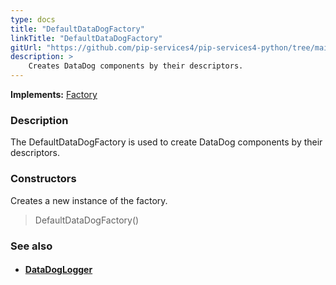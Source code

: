 ```yaml
---
type: docs
title: "DefaultDataDogFactory"
linkTitle: "DefaultDataDogFactory"
gitUrl: "https://github.com/pip-services4/pip-services4-python/tree/main/pip-services4-datadog-python"
description: >
    Creates DataDog components by their descriptors.
---
```


**Implements:** [Factory](../../../components/build/factory)

### Description

The DefaultDataDogFactory is used to create DataDog components by their descriptors.  

### Constructors
Creates a new instance of the factory.

> DefaultDataDogFactory()


### See also
- #### [DataDogLogger](../../log/datadog_logger)
